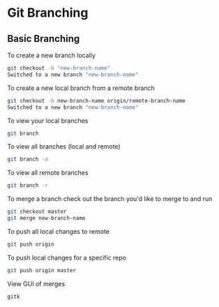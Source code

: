 # Git Branching

## Basic Branching

To create a new branch locally

```bash 
git checkout -b "new-branch-name"
Switched to a new branch "new-branch-name"
```


To create a new local branch from a remote branch
```bash 
git checkout -b new-branch-name origin/remote-branch-name
Switched to a new branch "new-branch-name"
```


To view your local branches
```bash 
git branch
```


To view all branches (local and remote)
```bash 
git branch -a
```

To view all remote branches 
```bash 
git branch -r
```


To merge a branch check out the branch you'd like to merge to and run
```bash 
git checkout master
git merge new-branch-name
```

To push all local changes to remote
```bash 
git push origin
```

To push local changes for a specific repo
```bash 
git push origin master
```

View GUI of merges
```bash 
gitk
```